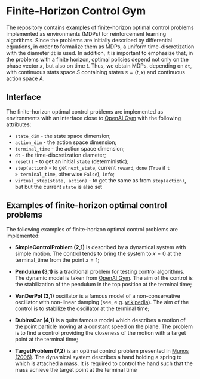 # Finite-Horizon Control Gym

The repository contains examples of finite-horizon optimal control problems implemented as environments (MDPs) for reinforcement learning algorithms. Since the problems are initially described by differential equations, in order to formalize them as MDPs, a uniform time-discretization with the diameter <code>dt</code> is used. In addition, it is important to emphasize that, in the problems with a finite horizon, optimal policies depend not only on the phase vector $x$, but also on time $t$. Thus, we obtain MDPs, depending on <code>dt</code>, with continuous stats space $S$ containing states $s=(t,x)$ and continuous action space $A$. 

## Interface

The finite-horizon optimal control problems are implemented as environments with an interface close to [OpenAI Gym](https://www.gymlibrary.ml/) with the following attributes: 

- <code>state_dim</code> - the state space dimension; 
- <code>action_dim</code> - the action space dimension;
- <code>terminal_time</code> - the action space dimension;
- <code>dt</code> - the time-discretization diameter;
- <code>reset()</code> - to get an initial <code>state</code> (deterministic);
- <code>step(action)</code> - to get <code>next_state</code>, current <code>reward</code>, <code>done</code> (<code>True</code> if <code>t > terminal_time</code>, otherwise <code>False</code>), <code>info</code>;
- <code>virtual_step(state, action)</code> - to get the same as from <code>step(action)</code>, but but the current <code>state</code> is also set

## Examples of finite-horizon optimal control problems

The following examples of finite-horizon optimal control problems are implemented:

- **SimpleControlProblem (2,1)** is described by a dynamical system with simple motion. The control tends to bring the system to $x=0$ at the terminal_time from the point $x=1$;

- **Pendulum (3,1)** is a traditional problem for testing control algorithms. The dynamic model is taken from [OpenAI Gym](https://www.gymlibrary.ml/environments/classic_control/pendulum/). The aim of the control is the stabilization of the pendulum in the top position at the terminal time;

- **VanDerPol (3,1)** oscillator is a famous model of a non-conservative oscillator with non-linear damping (see, e.g. [wikipedia](https://en.wikipedia.org/wiki/Van_der_Pol_oscillator)). The aim of the control is to stabilize the oscillator at the terminal time;

- **DubinsCar (4,1)**  is a quite famous model which describes a motion of the point particle moving at a constant speed on the plane. The problem is to find a control providing the closeness of the motion with a target point at the terminal time;

- **TargetProblem (7,2)** is an optimal control problem presented in [Munos (2006)](https://www.jmlr.org/papers/volume7/munos06b/munos06b.pdf). The dynamical system
describes a hand holding a spring to which is attached a mass. It is required to control the hand such that the mass achieve the target point at the terminal time

